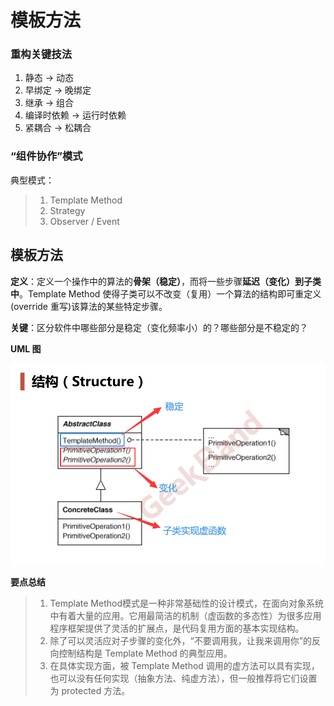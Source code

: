 # 模板方法

### 重构关键技法

1. 静态 -> 动态
2. 早绑定 -> 晚绑定
3. 继承 -> 组合
4. 编译时依赖 -> 运行时依赖
5. 紧耦合 -> 松耦合

### “组件协作”模式

典型模式：

> 1. Template Method
> 2. Strategy
> 3. Observer / Event

## 模板方法

**定义**：定义一个操作中的算法的**骨架（稳定）**，而将一些步骤**延迟（变化）到子类中**。Template Method 使得子类可以不改变（复用）一个算法的结构即可重定义(override 重写)该算法的某些特定步骤。

**关键**：区分软件中哪些部分是稳定（变化频率小）的？哪些部分是不稳定的？

**UML 图**

![](figure/TemplateMethod.png)

**要点总结**

> 1. Template Method模式是一种非常基础性的设计模式，在面向对象系统中有着大量的应用。它用最简洁的机制（虚函数的多态性）为很多应用程序框架提供了灵活的扩展点，是代码复用方面的基本实现结构。
> 2. 除了可以灵活应对子步骤的变化外，“不要调用我，让我来调用你”的反向控制结构是 Template Method 的典型应用。
> 3. 在具体实现方面，被 Template Method 调用的虚方法可以具有实现，也可以没有任何实现（抽象方法、纯虚方法），但一般推荐将它们设置为 protected 方法。
